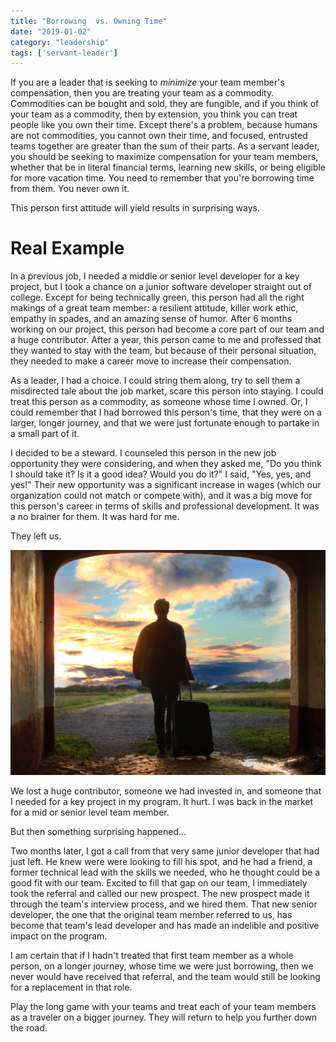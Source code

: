```yaml
---
title: "Borrowing  vs. Owning Time"
date: "2019-01-02"
category: "leadership"
tags: ['servant-leader']
---
```


If you are a leader that is seeking to *minimize* your team member's compensation, then you are treating your team as a commodity.  Commodities can be bought and sold, they are fungible, and if you think of your team as a commodity, then by extension, you think you can treat people like you own their time.  Except there's a problem, because humans are not commodities, you cannot own their time, and focused, entrusted teams together are greater than the sum of their parts.  As a servant leader, you should be seeking to maximize compensation for your team members, whether that be in literal financial terms, learning new skills, or being eligible for more vacation time.  You need to remember that you're borrowing time from them.  You never own it.

This person first attitude will yield results in surprising ways.  

# Real Example
In a previous job, I needed a middle or senior level developer for a key project, but I took a chance on a junior software developer straight out of college.  Except for being technically green, this person had all the right makings of a great team member: a resilient attitude, killer work ethic, empathy in spades, and an amazing sense of humor.  After 6 months working on our project, this person had become a core part of our team and a huge contributor.  After a year, this person came to me and professed that they wanted to stay with the team, but because of their personal situation, they needed to make a career move to increase their compensation.

As a leader, I had a choice.  I could string them along, try to sell them a misdirected tale about the job market, scare this person into staying.  I could treat this person as a commodity, as someone whose time I owned.  Or, I could remember that I had borrowed this person's time, that they were on a larger, longer journey, and that we were just fortunate enough to partake in a small part of it.

I decided to be a steward.  I counseled this person in the new job opportunity they were considering, and when they asked me, "Do you think I should take it?  Is it a good idea?  Would you do it?"  I said, "Yes, yes, and yes!"  Their new opportunity was a significant increase in wages (which our organization could not match or compete with), and it was a big move for this person's career in terms of skills and professional development.  It was a no brainer for them.  It was hard for me.

They left us.

![Man leaving with suitcase](mantas-hesthaven-135478-unsplash.jpg)

We lost a huge contributor, someone we had invested in, and someone that I needed for a key project in my program.  It hurt.  I was back in the market for a mid or senior level team member.

But then something surprising happened...

Two months later, I got a call from that very same junior developer that had just left.  He knew were were looking to fill his spot, and he had a friend, a former technical lead with the skills we needed, who he thought could be a good fit with our team.  Excited to fill that gap on our team, I immediately took the referral and called our new prospect.  The new prospect made it through the team's interview process, and we hired them.  That new senior developer, the one that the original team member referred to us, has become that team's lead developer and has made an indelible and positive impact on the program.

I am certain that if I hadn't treated that first team member as a whole person, on a longer journey, whose time we were just borrowing, then we never would have received that referral, and the team would still be looking for a replacement in that role.

Play the long game with your teams and treat each of your team members as a traveler on a bigger journey.  They will return to help you further down the road.
